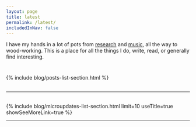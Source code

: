 ```yaml
---
layout: page
title: latest
permalink: /latest/
includedInNav: false
---
```



<div class="three" style="margin-bottom:40px;">
  <p>
    I have my hands in a lot of pots from <a href ="{{site.path_to_research}}">research</a> and <a href ="{{site.path_to_music}}">music</a>, all the way to wood-working. This is a place for all the things I do, write, read, or generally find interesting.
  </p>
</div>

{% include blog/posts-list-section.html %}

<hr class="hr-partial-sep" style="margin-top:30px; margin-bottom:30px;" />

{% include blog/microupdates-list-section.html limit=10 useTitle=true showSeeMoreLink=true %}

<hr class="hr-partial-sep" style="margin-bottom:10px;" />
